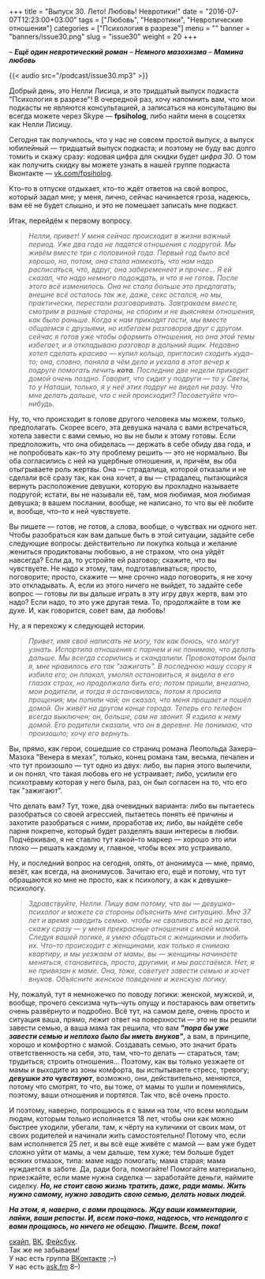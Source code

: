 +++
title = "Выпуск 30. Лето! Любовь! Невротики!"
date = "2016-07-07T12:23:00+03:00"
tags = ["Любовь", "Невротики", "Невротические отношения"]
categories = ["Психология в разрезе"]
menu = ""
banner = "banners/issue30.png"
slug = "issue30"
weight = 20
+++

– ***Ещё один невротический роман***
– ***Немного мазохизма***
– ***Мамина любовь***

{{< audio src="/podcast/issue30.mp3" >}}

Добрый день, это Нелли Лисица, и это тридцатый выпуск подкаста "Психология в разрезе"! В очередной раз, хочу напомнить вам, что мои подкасты не являются консультацией, а записаться на консультацию вы всегда можете через Skype — **fpsiholog**, либо найти меня в соцсетях как Нелли Лисицу. 

Сегодня так получилось, что у нас не совсем простой выпуск, а выпуск юбилейный — тридцатый выпуск подкаста; и поэтому не буду вас долго томить и скажу сразу: кодовая цифра для скидки будет *цифра 30*. О том как получить скидку вы можете узнать в нашей группе подкаста Вконтакте — [vk.com/fpsiholog](http://vk.com/fpsiholog). 

Кто–то в отпуске отдыхает, кто–то ждёт ответов на свой вопрос, который задал мне; у меня, лично, сейчас начинается гроза, надеюсь, вам её не будет слышно, и это не помешает записать мне подкаст. 
<!--more-->

Итак, перейдём к первому вопросу.

>*Нелли, привет! У меня сейчас происходит в жизни важный период. Уже два года не ладятся отношения с подругой. Мы живём вместе три с половиной года. Первый год было всё хорошо, но, потом, она стала намекать, что нам надо расписаться, что, вдруг, она забеременеет и прочее… Я ей сказал, что надо немного подождать, и что я не готов. После этого всё изменилось. Она не стала больше это предлагать; внешне всё осталось так же, даже, секс остался, но мы, практически, перестали разговаривать. Завтракаем вместе, смотрим в разные стороны, не спорим и не выясняем отношения, как было раньше. Когда к нам приходят гости, мы вместе общаемся с друзьями, но избегаем разговоров друг с другом. сейчас я готов уже чтобы оформить отношения, но она этой темы избегает, и я откладываю разговор в дальний ящик. Недавно хотел сделать красиво — купил кольцо, пригласил сходить куда–то; она, словно, поняла в чём дело и уехала в этот вечер к подруге помогать лечить ***кота***. Последние две недели приходит домой очень поздно. Говорит, что сидит у подруги — то у Светы, то у Наташи, только, я у неё этих подруг не видел ни разу. Что мне делать дальше, что с ней происходит? Посоветуйте что–нибудь.*

Ну, то, что происходит в голове другого человека мы можем, только, предполагать. Скорее всего, эта девушка начала с вами встречаться, хотела завести с вами семью, но вы не были к этому готовы. Если предположить, что она обиделась — держать в себе обиду два года, и не попробовать как–то эту проблему решить — это не нормально. Вы оба согласились с ней на ущербные отношения, и, причём, вы оба отыгрываете роль жертвы. Она — страдалица, которой отказали и не сделали всё сразу так, как она хочет, а вы — страдалец, пытающийся вернуть расположение девушки, которую вы прохладно называете подругой; кстати, вы не называли её, там, моя любимая, моя любимая девушка; в вашем послании, вообще, не написано, то что вы её любите и, вообще, что–то к ней чувствуете. 

Вы пишете — готов, не готов, а слова, вообще, о чувствах ни одного нет. Чтобы разобраться как вам дальше быть в этой ситуации, задайте себе следующие вопросы: действительно ли покупка кольца и желание жениться продиктованы любовью, а не страхом, что она уйдёт навсегда? Если да, то устройте ей разговор; скажите, что вы чувствуете. Не надо к этому, там, подготавливаться; просто, поговорите; просто, скажите — мне срочно надо поговорить, я не хочу это откладывать. А, если из этого ничего не выйдет, то задайте себе вопрос — готовы ли вы дальше играть в эту игру двух жертв, вам это надо?  Если надо, то это уже другая тема. То, продолжайте в том же духе. И, как говорится, совет вам, да любовь!

Ну, а я перехожу к следующей истории. 

>*Привет, имя своё написать не могу, так как боюсь, что могут узнать. Испортила отношения с парнем и не понимаю, что делать дальше. Мы всегда ссорились и скандалили. Провокатором была я, мне нравилось его так "зажигать". В последнюю нашу ссору я избила его; он плакал, умолял остановиться, я видела в его глазах страх, но продолжала бить его; потом пришли, внезапно, мои родители, и тогда я остановилась; потом я просила прощения; мы попили чай; он сказал, что меня прощает и пошёл домой. Он живёт на другом конце города. Теперь его телефон всегда выключен; он, больше, сам не звонит. Я ездила к нему домой. Его родители сказали, что он в деревне. Не понимаю, что произошло; хочу его вернуть.*

Вы, прямо, как герои, сошедшие со страниц романа Леопольда Захера–Мазоха "Венера в мехах", только, конец романа там, весьма, печален и что тут произошло — тут одно из двух: либо, вы парня этого вылечили, и он понял, что такая любовь его не устраивает; либо, усилили его психотравму которая у него была, раз, он был согласен на то, что его так "зажигают".

Что делать вам? Тут, тоже, два очевидных варианта: либо вы пытаетесь разобраться со своей агрессией, пытаетесь понять её причины и захотите разобраться с ними, проработав их; либо, вы найдёте себе парня покрепче, который будет разделять ваши интересы в любви. Подчёркиваю, я не ставлю тут какой–то маркер — хорошо это или плохо — решать каждому и, главное, чтобы всех это устраивало. 

Ну, и последний вопрос на сегодня, опять, от анонимуса — мне, прямо, везёт, как всегда, на анонимусов. Зачитаю его, ещё и потому, что тут обращаются ко мне не просто, как к психологу, а как к девушке–психологу. 

>*Здравствуйте, Нелли. Пишу вам потому, что вы — девушка–психолог и можете со стороны объяснить мне ситуацию. Мне 37 лет и время заводить семью. чтобы не сваливать всё на детство, скажу сразу — у меня прекрасные отношения с моей мамой. Следуя вашей логике, я умею общаться с женщинами и любить их. Что–то происходит с женщинами, как только я снимаю квартиру, и мы уезжаем от мамы, вы — женщины начинаете меняться, становитесь, просто, другими, и мы расстаёмся. Нет, я не привязан к маме. Она, тоже, советует завести семью и хочет внуков. Объясните женское поведение и женскую логику.*

Ну, пожалуй, тут я немножечко по поводу логики: женской, мужской, и, вообще, прочего сексизма чуть–чуть опущу и постараюсь вам ответить очень развёрнуто и подробно. Всё тут, на самом деле, очень просто и ситуация ваша, прямо, лежит ответ на поверхности — это не вы решили завести семью, а ваша мама так решила, что вам ***"пора бы уже завести семью и неплохо было бы иметь внуков"***, а вам, в принципе, хорошо и комфортно с мамой. Создавать семью, это значит брать ответственность на себя, это, там, что–то делать — стараться, там; трудиться; строить отношения… Поэтому, как вы только уезжаете от мамы и выходите из зоны комфорта, вы испытываете стресс, тревогу; ***девушки это чувствуют***, возможно, они, действительно, меняются, потому что смотрят, то что, вы тоже, от мамы то ушли и поменялись, поэтому, ваши отношения и портятся. Так что, всё очень просто. 

И поэтому, наверно, попрощаюсь я с вами на том, что всем молодым людям, которым только исполняется 18 лет, чтобы они как можно быстрее уходили, убегали, там, к чёрту на куличики от своих мам, от своих родителей и начинали жить самостоятельно! Потому что, если вам исполняется 25 лет, и вы всё еще живёте с мамой — вам уже будет сложно уйти от мамы, а чем дальше, тем хуже; тем больше будет всяких отмазок, типа: маме надо помогать; мама старая; мама нуждается в заботе. Да, ради бога, помогайте! Помогайте материально, приезжайте, если маме нужна сиделка — заработайте деньги, наймите сиделку. ***Но, не стоит свою жизнь тратить, даже, ради мамы. Жить нужно самому, нужно заводить свою семью, делать новых людей.***

***На этом, я, наверно, с вами прощаюсь. Жду ваши комментарии, лайки, ваши репосты. И, всем пока–пока, надеюсь, что ненадолго с вами прощаюсь, но ничего не обещаю. Пишите. Всем, пока!***


<a href="skype:fpsiholog?userinfo">скайп</a>, <a href="https://vk.com/sunnybunnyf">ВК</a>, <a href="https://www.facebook.com/SunnyBunnyF">Фейсбук</a>.<br>
Так же не забываем!<br>
У нас есть группа <a href="https://vk.com/fpsiholog">ВКонтакте</a> ;–)<br>
У нас есть <a href="http://ask.fm/fpsiholog">ask.fm</a> 8–)